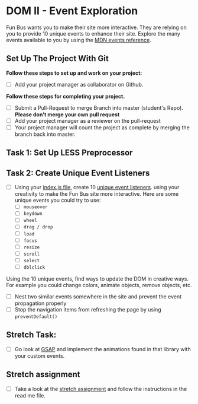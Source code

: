 # DOM II - Event Exploration

Fun Bus wants you to make their site more interactive. They are relying on you to provide 10 unique events to enhance their site. Explore the many events available to you by using the [MDN events reference](https://developer.mozilla.org/en-US/docs/Web/Events).

## Set Up The Project With Git

**Follow these steps to set up and work on your project:**

<!-- * [ ] Create a forked copy of this project. -->
* [ ] Add your project manager as collaborator on Github.
<!-- * [ ] Clone your OWN version of the repository (Not Lambda's by mistake!). -->
<!-- * [ ] Create a new branch: git checkout -b `<firstName-lastName>`. -->
<!-- * [ ] Implement the project on your newly created `<firstName-lastName>` branch, committing changes regularly. -->
<!-- * [ ] Push commits: git push origin `<firstName-lastName>`. -->

**Follow these steps for completing your project.**

* [ ] Submit a Pull-Request to merge <firstName-lastName> Branch into master (student's  Repo). **Please don't merge your own pull request**
* [ ] Add your project manager as a reviewer on the pull-request
* [ ] Your project manager will count the project as complete by merging the branch back into master.

## Task 1: Set Up LESS Preprocessor

<!-- * [ ] Verify that you have LESS installed correctly by running `lessc -v` in your terminal, if you don't get a version message back, reach out to your project manager for help. -->

<!-- * [ ] Open your terminal and navigate to your preprocessing project by using the `cd` command -->

<!-- * [ ] Once in your project's root folder, run the following command `less-watch-compiler less css index.less` -->

<!-- * [ ] Verify your compiler is working correctly by changing the `background-color` on the `html` selector to `red` in your `index.less` file. -->

<!-- * [ ] Once you see the red screen, you can delete that style and you're ready to start on the next task -->

## Task 2: Create Unique Event Listeners

* [ ] Using your [index.js file](js/index.js), create 10 [unique event listeners](https://developer.mozilla.org/en-US/docs/Web/Events). using your creativity to make the Fun Bus site more interactive.  Here are some unique events you could try to use: 
	* [ ] `mouseover`
	* [ ] `keydown`
	* [ ] `wheel`
	* [ ] `drag / drop`
	* [ ] `load`
	* [ ] `focus`
	* [ ] `resize`
	* [ ] `scroll`
	* [ ] `select`
	* [ ] `dblclick`

Using the 10 unique events, find ways to update the DOM in creative ways. For example you could change colors, animate objects, remove objects, etc.

* [ ] Nest two similar events somewhere in the site and prevent the event propagation properly
* [ ] Stop the navigation items from refreshing the page by using `preventDefault()`

## Stretch Task:

* [ ] Go look at [GSAP](https://greensock.com/) and implement the animations found in that library with your custom events.

## Stretch assignment

* [ ] Take a look at the [stretch assignment](stretch-assignment) and follow the instructions in the read me file.
